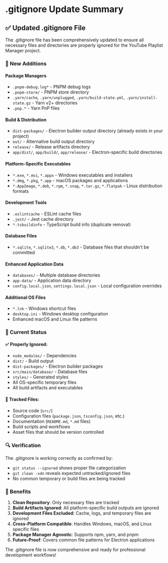 # .gitignore Update Summary

## ✅ Updated .gitignore File

The .gitignore file has been comprehensively updated to ensure all necessary files and directories are properly ignored for the YouTube Playlist Manager project.

### 🔧 New Additions

#### **Package Managers**
- `.pnpm-debug.log*` - PNPM debug logs
- `.pnpm-store/` - PNPM store directory
- `.yarn/cache`, `.yarn/unplugged`, `.yarn/build-state.yml`, `.yarn/install-state.gz` - Yarn v2+ directories
- `.pnp.*` - Yarn PnP files

#### **Build & Distribution**
- `dist-packages/` - Electron builder output directory (already exists in your project)
- `out/` - Alternative build output directory
- `release/` - Release artifacts directory
- `app/dist/`, `app/build/`, `app/release/` - Electron-specific build directories

#### **Platform-Specific Executables**
- `*.exe`, `*.msi`, `*.appx` - Windows executables and installers
- `*.dmg`, `*.pkg`, `*.app` - macOS packages and applications
- `*.AppImage`, `*.deb`, `*.rpm`, `*.snap`, `*.tar.gz`, `*.flatpak` - Linux distribution formats

#### **Development Tools**
- `.eslintcache` - ESLint cache files
- `.jest/` - Jest cache directory
- `*.tsbuildinfo` - TypeScript build info (duplicate removal)

#### **Database Files**
- `*.sqlite`, `*.sqlite3`, `*.db`, `*.db3` - Database files that shouldn't be committed

#### **Enhanced Application Data**
- `databases/` - Multiple database directories
- `app-data/` - Application data directory
- `config.local.json`, `settings.local.json` - Local configuration overrides

#### **Additional OS Files**
- `*.lnk` - Windows shortcut files
- `desktop.ini` - Windows desktop configuration
- Enhanced macOS and Linux file patterns

### 🎯 Current Status

#### **✅ Properly Ignored:**
- `node_modules/` - Dependencies
- `dist/` - Build output
- `dist-packages/` - Electron builder packages
- `src/main/database/` - Database files
- `styles/` - Generated styles
- All OS-specific temporary files
- All build artifacts and executables

#### **📁 Tracked Files:**
- Source code (`src/`)
- Configuration files (`package.json`, `tsconfig.json`, etc.)
- Documentation (`README.md`, `*.md` files)
- Build scripts and workflows
- Asset files that should be version controlled

### 🔍 Verification

The .gitignore is working correctly as confirmed by:
- `git status --ignored` shows proper file categorization
- `git clean -xdn` reveals expected untracked/ignored files
- No common temporary or build files are being tracked

### 🚀 Benefits

1. **Clean Repository**: Only necessary files are tracked
2. **Build Artifacts Ignored**: All platform-specific build outputs are ignored
3. **Development Files Excluded**: Cache, logs, and temporary files are ignored
4. **Cross-Platform Compatible**: Handles Windows, macOS, and Linux specific files
5. **Package Manager Agnostic**: Supports npm, yarn, and pnpm
6. **Future-Proof**: Covers common file patterns for Electron applications

The .gitignore file is now comprehensive and ready for professional development workflows!
